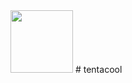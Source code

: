<img src="http://cdn.bulbagarden.net/upload/thumb/4/4e/072Tentacool.png/500px-072Tentacool.png" width="100" height="100"/>
# tentacool
